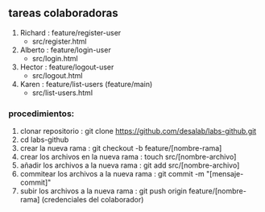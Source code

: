 ## tareas colaboradoras

1. Richard : feature/register-user 
    - src/register.html
2. Alberto : feature/login-user
    - src/login.html
3. Hector : feature/logout-user
    - src/logout.html
4. Karen : feature/list-users (feature/main)
    - src/list-users.html

### procedimientos:
1. clonar repositorio : git clone https://github.com/desalab/labs-github.git
2. cd labs-github
3. crear la nueva rama : git checkout -b feature/[nombre-rama]
4. crear los archivos en la nueva rama : touch src/[nombre-archivo]
5. añadir los archivos a la nueva rama : git add src/[nombre-archivo]
6. commitear los archivos a la nueva rama : git commit -m "[mensaje-commit]"
7. subir los archivos a la nueva rama : git push origin feature/[nombre-rama] (credenciales del colaborador)
